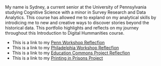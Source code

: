 My name is Sydney, a current senior at the University of Pennsylvania studying Cognitive Science with a minor in Survey Research and Data Analytics. This course has allowed me to expland on my analytical skills by introdicing me to new and creative ways to discover stories beyond the historical data. This portfolio highlights and reflects on my journey throughout this Introduction to Digital Hummanities course.

- This is a link to my [Penn Workshop Reflecfion](https://raw.githubusercontent.com/sydneybg6/sydneybg6.github.io/main/assignments/ENGL_1650_Penn_Workshop.pdf)
- This is a link to my [Philadelphia Workshop Reflecfion](https://raw.githubusercontent.com/sydneybg6/sydneybg6.github.io/main/assignments/ENGL_1650_Philadelphia_Workshop.pdf)
- This is a link to my [Education Commons Project Reflecfion](https://raw.githubusercontent.com/sydneybg6/sydneybg6.github.io/main/assignments/ENGL_1650_EC_Project_Reflection.pdf)
- This is a link to my [Printing in Prisons Project](https://printinginprisons.org/blog/goldstein/)
